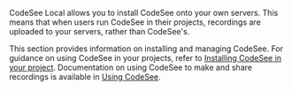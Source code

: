 CodeSee Local allows you to install CodeSee onto your own servers. This means that when users run CodeSee in their projects, recordings are uploaded to your servers, rather than CodeSee's.

This section provides information on installing and managing CodeSee. For guidance on using CodeSee in your projects, refer to [Installing CodeSee in your project](/install/installation). Documentation on using CodeSee to make and share recordings is available in [Using CodeSee](/use/quick-start).